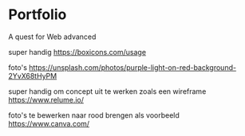 # Portfolio

A quest for Web advanced

super handig
https://boxicons.com/usage

foto's
https://unsplash.com/photos/purple-light-on-red-background-2YvX68tHyPM

super handig om concept uit te werken zoals een wireframe
https://www.relume.io/

foto's te bewerken naar rood brengen als voorbeeld
https://www.canva.com/
